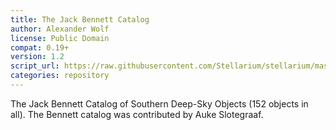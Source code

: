 ```yaml
---
title: The Jack Bennett Catalog
author: Alexander Wolf
license: Public Domain
compat: 0.19+
version: 1.2
script_url: https://raw.githubusercontent.com/Stellarium/stellarium/master/scripts/bennett.ssc
categories: repository
---
```

The Jack Bennett Catalog of Southern Deep-Sky Objects (152 objects in all). The Bennett catalog was contributed by Auke Slotegraaf.
